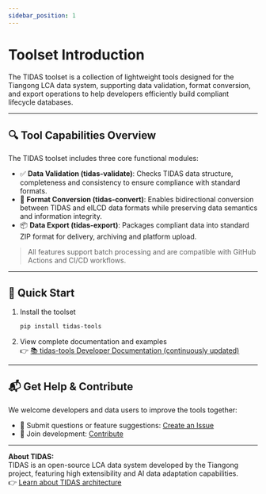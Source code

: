 ```yaml
---
sidebar_position: 1
---
```


# Toolset Introduction

The TIDAS toolset is a collection of lightweight tools designed for the Tiangong LCA data system, supporting data validation, format conversion, and export operations to help developers efficiently build compliant lifecycle databases.

---

## 🔍 Tool Capabilities Overview

The TIDAS toolset includes three core functional modules:

- ✅ **Data Validation (tidas-validate)**: Checks TIDAS data structure, completeness and consistency to ensure compliance with standard formats.
- 🔄 **Format Conversion (tidas-convert)**: Enables bidirectional conversion between TIDAS and eILCD data formats while preserving data semantics and information integrity.
- 📦 **Data Export (tidas-export)**: Packages compliant data into standard ZIP format for delivery, archiving and platform upload.

> All features support batch processing and are compatible with GitHub Actions and CI/CD workflows.

---

## 🚀 Quick Start

1. Install the toolset  
   ```bash
   pip install tidas-tools
   ```

2. View complete documentation and examples  
   👉 [📚 tidas-tools Developer Documentation (continuously updated)](https://github.com/tiangong-lca/tidas-tools)

---

## 📬 Get Help & Contribute

We welcome developers and data users to improve the tools together:

- 📌 Submit questions or feature suggestions: [Create an Issue](https://github.com/tiangong-lca/tidas-tools/issues)
- 🤝 Join development: [Contribute](https://github.com/tiangong-lca/tidas-tools#contributing)

---

**About TIDAS:**  
TIDAS is an open-source LCA data system developed by the Tiangong project, featuring high extensibility and AI data adaptation capabilities.  
👉 [Learn about TIDAS architecture](/docs/category/tidas-schema)
